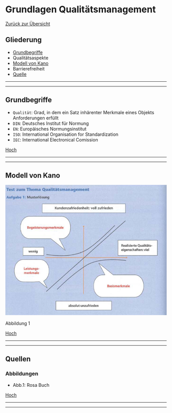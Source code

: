 # Grundlagen Qualitätsmanagement

[Zurück zur Übersicht](../readme.md)

## Gliederung

- [Grundbegriffe](#grundbegriffe)
- Qualitätsaspekte
- [Modell von Kano](#modell-von-kano)
- Barrierefreiheit
- [Quelle](#quellen)

---
---

## Grundbegriffe

- `Qualität`: Grad, in dem ein Satz inhärenter Merkmale eines Objekts Anforderungen erfüllt
- `DIN`: Deutsches Institut für Normung
- `EN`: Europäisches Normungsinstitut
- `ISO`: International Organisation for Standardization
- `IEC`: International Electronical Comission



[Hoch](#gliederung)

---
---

## Modell von Kano

![Abb. 1 QM](./img/qm-1.png)

Abbildung 1

[Hoch](#gliederung)

---
---

## Quellen

### Abbildungen

- Abb.1: Rosa Buch

[Hoch](#gliederung)

---
---